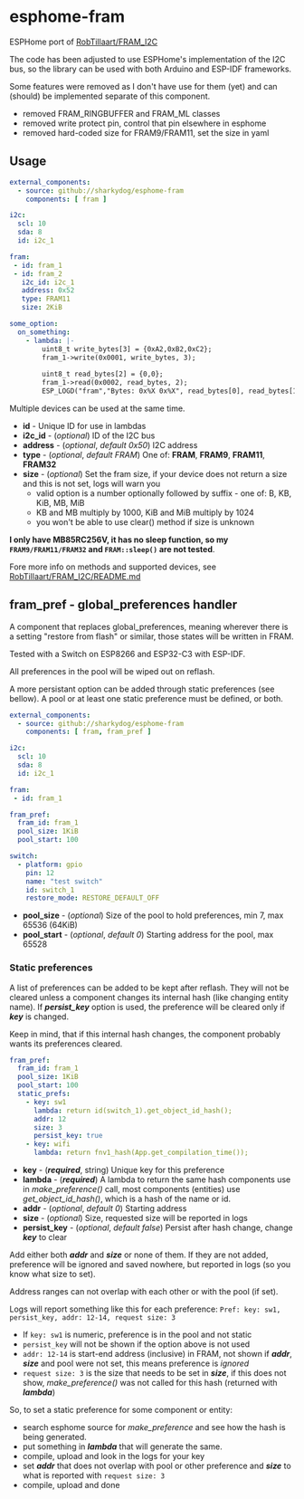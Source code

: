# esphome-fram
ESPHome port of [RobTillaart/FRAM_I2C](https://github.com/RobTillaart/FRAM_I2C)

The code has been adjusted to use ESPHome's implementation of the I2C bus, so the library can be used with both Arduino and ESP-IDF frameworks.

Some features were removed as I don't have use for them (yet) and can (should) be implemented separate of this component.
- removed FRAM_RINGBUFFER and FRAM_ML classes
- removed write protect pin, control that pin elsewhere in esphome
- removed hard-coded size for FRAM9/FRAM11, set the size in yaml

## Usage

```yaml
external_components:
  - source: github://sharkydog/esphome-fram
    components: [ fram ]

i2c:
  scl: 10
  sda: 8
  id: i2c_1

fram:
 - id: fram_1
 - id: fram_2
   i2c_id: i2c_1
   address: 0x52
   type: FRAM11
   size: 2KiB

some_option:
  on_something:
    - lambda: |-
        uint8_t write_bytes[3] = {0xA2,0xB2,0xC2};
        fram_1->write(0x0001, write_bytes, 3);
        
        uint8_t read_bytes[2] = {0,0};
        fram_1->read(0x0002, read_bytes, 2);
        ESP_LOGD("fram","Bytes: 0x%X 0x%X", read_bytes[0], read_bytes[1]);
```

Multiple devices can be used at the same time.
- **id** - Unique ID for use in lambdas
- **i2c_id** - (*optional*) ID of the I2C bus
- **address** - (*optional*, *default 0x50*) I2C address
- **type** - (*optional*, *default FRAM*) One of: **FRAM**, **FRAM9**, **FRAM11**, **FRAM32**
- **size** - (*optional*) Set the fram size, if your device does not return a size and this is not set, logs will warn you
  - valid option is a number optionally followed by suffix - one of: B, KB, KiB, MB, MiB
  - KB and MB multiply by 1000, KiB and MiB multiply by 1024
  - you won't be able to use clear() method if size is unknown

**I only have MB85RC256V, it has no sleep function, so my `FRAM9/FRAM11/FRAM32` and `FRAM::sleep()` are not tested**.

Fore more info on methods and supported devices, see [RobTillaart/FRAM_I2C/README.md](https://github.com/RobTillaart/FRAM_I2C/blob/master/README.md)

## fram_pref - global_preferences handler
A component that replaces global_preferences, meaning wherever there is a setting "restore from flash" or similar, those states will be written in FRAM.

Tested with a Switch on ESP8266 and ESP32-C3 with ESP-IDF.

All preferences in the pool will be wiped out on reflash.

A more persistant option can be added through static preferences (see bellow).
A pool or at least one static preference must be defined, or both.

```yaml
external_components:
  - source: github://sharkydog/esphome-fram
    components: [ fram, fram_pref ]

i2c:
  scl: 10
  sda: 8
  id: i2c_1

fram:
 - id: fram_1

fram_pref:
  fram_id: fram_1
  pool_size: 1KiB
  pool_start: 100

switch:
  - platform: gpio
    pin: 12
    name: "test switch"
    id: switch_1
    restore_mode: RESTORE_DEFAULT_OFF
```
- **pool_size** - (*optional*) Size of the pool to hold preferences, min 7, max 65536 (64KiB)
- **pool_start** - (*optional*, *default 0*) Starting address for the pool, max 65528

### Static preferences
A list of preferences can be added to be kept after reflash.
They will not be cleared unless a component changes its internal hash (like changing entity name).
If **_persist_key_** option is used, the preference will be cleared only if **_key_** is changed.

Keep in mind, that if this internal hash changes, the component probably wants its preferences cleared.

```yaml
fram_pref:
  fram_id: fram_1
  pool_size: 1KiB
  pool_start: 100
  static_prefs:
    - key: sw1
      lambda: return id(switch_1).get_object_id_hash();
      addr: 12
      size: 3
      persist_key: true
    - key: wifi
      lambda: return fnv1_hash(App.get_compilation_time());
```
- **key** - (**_required_**, string) Unique key for this preference
- **lambda** - (**_required_**) A lambda to return the same hash components use in *make_preference()* call, most components (entities) use *get_object_id_hash()*, which is a hash of the name or id.
- **addr** - (*optional*, *default 0*) Starting address
- **size** - (*optional*) Size, requested size will be reported in logs
- **persist_key** - (*optional*, *default false*) Persist after hash change, change **_key_** to clear

Add either both **_addr_** and **_size_** or none of them. If they are not added, preference will be ignored and saved nowhere, but reported in logs (so you know what size to set).

Address ranges can not overlap with each other or with the pool (if set).

Logs will report something like this for each preference:
`Pref: key: sw1, persist_key, addr: 12-14, request size: 3`

- If `key: sw1` is numeric, preference is in the pool and not static
- `persist_key` will not be shown if the option above is not used
- `addr: 12-14` is start-end address (inclusive) in FRAM, not shown if **_addr_**, **_size_** and pool were not set, this means preference is *ignored*
- `request size: 3` is the size that needs to be set in **_size_**, if this does not show, *make_preference()* was not called for this hash (returned with **_lambda_**)

So, to set a static preference for some component or entity:
- search esphome source for *make_preference* and see how the hash is being generated.
- put something in **_lambda_** that will generate the same.
- compile, upload and look in the logs for your key
- set **_addr_** that does not overlap with pool or other preference and **_size_** to what is reported with `request size: 3`
- compile, upload and done

